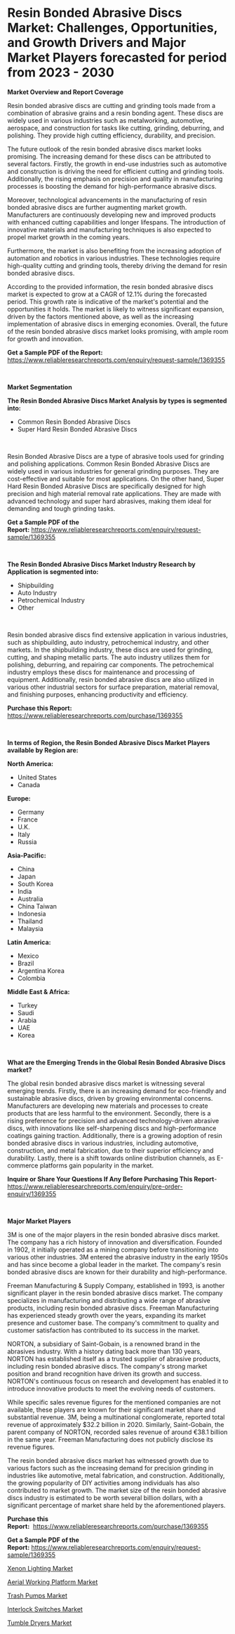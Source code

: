 <p><h1>Resin Bonded Abrasive Discs Market: Challenges, Opportunities, and Growth Drivers and Major Market Players forecasted for period from 2023 - 2030</h1></p><p><strong>Market Overview and Report Coverage</strong></p>
<p><p>Resin bonded abrasive discs are cutting and grinding tools made from a combination of abrasive grains and a resin bonding agent. These discs are widely used in various industries such as metalworking, automotive, aerospace, and construction for tasks like cutting, grinding, deburring, and polishing. They provide high cutting efficiency, durability, and precision.</p><p>The future outlook of the resin bonded abrasive discs market looks promising. The increasing demand for these discs can be attributed to several factors. Firstly, the growth in end-use industries such as automotive and construction is driving the need for efficient cutting and grinding tools. Additionally, the rising emphasis on precision and quality in manufacturing processes is boosting the demand for high-performance abrasive discs.</p><p>Moreover, technological advancements in the manufacturing of resin bonded abrasive discs are further augmenting market growth. Manufacturers are continuously developing new and improved products with enhanced cutting capabilities and longer lifespans. The introduction of innovative materials and manufacturing techniques is also expected to propel market growth in the coming years.</p><p>Furthermore, the market is also benefiting from the increasing adoption of automation and robotics in various industries. These technologies require high-quality cutting and grinding tools, thereby driving the demand for resin bonded abrasive discs.</p><p>According to the provided information, the resin bonded abrasive discs market is expected to grow at a CAGR of 12.1% during the forecasted period. This growth rate is indicative of the market's potential and the opportunities it holds. The market is likely to witness significant expansion, driven by the factors mentioned above, as well as the increasing implementation of abrasive discs in emerging economies. Overall, the future of the resin bonded abrasive discs market looks promising, with ample room for growth and innovation.</p></p>
<p><strong>Get a Sample PDF of the Report:</strong> <a href="https://www.reliableresearchreports.com/enquiry/request-sample/1369355">https://www.reliableresearchreports.com/enquiry/request-sample/1369355</a></p>
<p>&nbsp;</p>
<p><strong>Market Segmentation</strong></p>
<p><strong>The Resin Bonded Abrasive Discs Market Analysis by types is segmented into:</strong></p>
<p><ul><li>Common Resin Bonded Abrasive Discs</li><li>Super Hard Resin Bonded Abrasive Discs</li></ul></p>
<p>&nbsp;</p>
<p><p>Resin Bonded Abrasive Discs are a type of abrasive tools used for grinding and polishing applications. Common Resin Bonded Abrasive Discs are widely used in various industries for general grinding purposes. They are cost-effective and suitable for most applications. On the other hand, Super Hard Resin Bonded Abrasive Discs are specifically designed for high precision and high material removal rate applications. They are made with advanced technology and super hard abrasives, making them ideal for demanding and tough grinding tasks.</p></p>
<p><strong>Get a Sample PDF of the Report:</strong>&nbsp;<a href="https://www.reliableresearchreports.com/enquiry/request-sample/1369355">https://www.reliableresearchreports.com/enquiry/request-sample/1369355</a></p>
<p>&nbsp;</p>
<p><strong>The Resin Bonded Abrasive Discs Market Industry Research by Application is segmented into:</strong></p>
<p><ul><li>Shipbuilding</li><li>Auto Industry</li><li>Petrochemical Industry</li><li>Other</li></ul></p>
<p>&nbsp;</p>
<p><p>Resin bonded abrasive discs find extensive application in various industries, such as shipbuilding, auto industry, petrochemical industry, and other markets. In the shipbuilding industry, these discs are used for grinding, cutting, and shaping metallic parts. The auto industry utilizes them for polishing, deburring, and repairing car components. The petrochemical industry employs these discs for maintenance and processing of equipment. Additionally, resin bonded abrasive discs are also utilized in various other industrial sectors for surface preparation, material removal, and finishing purposes, enhancing productivity and efficiency.</p></p>
<p><strong>Purchase this Report:</strong>&nbsp; <a href="https://www.reliableresearchreports.com/purchase/1369355">https://www.reliableresearchreports.com/purchase/1369355</a></p>
<p>&nbsp;</p>
<p><strong>In terms of Region, the Resin Bonded Abrasive Discs Market Players available by Region are:</strong></p>
<p>
    <p> <strong> North America: </strong>
        <ul>
            <li>United States</li>
            <li>Canada</li>
        </ul>
        </p> 
    <p> <strong> Europe: </strong>
        <ul>
            <li>Germany</li>
            <li>France</li>
            <li>U.K.</li>
            <li>Italy</li>
            <li>Russia</li>
        </ul>
        </p> 
    <p> <strong> Asia-Pacific: </strong>
        <ul>
            <li>China</li>
            <li>Japan</li>
            <li>South Korea</li>
            <li>India</li>
            <li>Australia</li>
            <li>China Taiwan</li>
            <li>Indonesia</li>
            <li>Thailand</li>
            <li>Malaysia</li>
        </ul>
        </p> 
    <p> <strong> Latin America: </strong>
        <ul>
            <li>Mexico</li>
            <li>Brazil</li>
            <li>Argentina Korea</li>
            <li>Colombia</li>
        </ul>
        </p> 
    <p> <strong> Middle East & Africa: </strong>
        <ul>
            <li>Turkey</li>
            <li>Saudi</li>
            <li>Arabia</li>
            <li>UAE</li>
            <li>Korea</li>
        </ul>
    </p>
    </p>
<p>&nbsp;</p>
<p><strong>What are the Emerging Trends in the Global Resin Bonded Abrasive Discs market?</strong></p>
<p><p>The global resin bonded abrasive discs market is witnessing several emerging trends. Firstly, there is an increasing demand for eco-friendly and sustainable abrasive discs, driven by growing environmental concerns. Manufacturers are developing new materials and processes to create products that are less harmful to the environment. Secondly, there is a rising preference for precision and advanced technology-driven abrasive discs, with innovations like self-sharpening discs and high-performance coatings gaining traction. Additionally, there is a growing adoption of resin bonded abrasive discs in various industries, including automotive, construction, and metal fabrication, due to their superior efficiency and durability. Lastly, there is a shift towards online distribution channels, as E-commerce platforms gain popularity in the market.</p></p>
<p><strong>Inquire or Share Your Questions If Any Before Purchasing This Report</strong>- <a href="https://www.reliableresearchreports.com/enquiry/pre-order-enquiry/1369355">https://www.reliableresearchreports.com/enquiry/pre-order-enquiry/1369355</a></p>
<p>&nbsp;</p>
<p><strong>Major Market Players</strong></p>
<p><p>3M is one of the major players in the resin bonded abrasive discs market. The company has a rich history of innovation and diversification. Founded in 1902, it initially operated as a mining company before transitioning into various other industries. 3M entered the abrasive industry in the early 1950s and has since become a global leader in the market. The company's resin bonded abrasive discs are known for their durability and high-performance.</p><p>Freeman Manufacturing & Supply Company, established in 1993, is another significant player in the resin bonded abrasive discs market. The company specializes in manufacturing and distributing a wide range of abrasive products, including resin bonded abrasive discs. Freeman Manufacturing has experienced steady growth over the years, expanding its market presence and customer base. The company's commitment to quality and customer satisfaction has contributed to its success in the market.</p><p>NORTON, a subsidiary of Saint-Gobain, is a renowned brand in the abrasives industry. With a history dating back more than 130 years, NORTON has established itself as a trusted supplier of abrasive products, including resin bonded abrasive discs. The company's strong market position and brand recognition have driven its growth and success. NORTON's continuous focus on research and development has enabled it to introduce innovative products to meet the evolving needs of customers.</p><p>While specific sales revenue figures for the mentioned companies are not available, these players are known for their significant market share and substantial revenue. 3M, being a multinational conglomerate, reported total revenue of approximately $32.2 billion in 2020. Similarly, Saint-Gobain, the parent company of NORTON, recorded sales revenue of around €38.1 billion in the same year. Freeman Manufacturing does not publicly disclose its revenue figures.</p><p>The resin bonded abrasive discs market has witnessed growth due to various factors such as the increasing demand for precision grinding in industries like automotive, metal fabrication, and construction. Additionally, the growing popularity of DIY activities among individuals has also contributed to market growth. The market size of the resin bonded abrasive discs industry is estimated to be worth several billion dollars, with a significant percentage of market share held by the aforementioned players.</p></p>
<p><strong>Purchase this Report:</strong>&nbsp;&nbsp;<a href="https://www.reliableresearchreports.com/purchase/1369355">https://www.reliableresearchreports.com/purchase/1369355</a></p>
<p></p>
<p><strong>Get a Sample PDF of the Report:</strong>&nbsp;<a href="https://www.reliableresearchreports.com/enquiry/request-sample/1369355">https://www.reliableresearchreports.com/enquiry/request-sample/1369355</a></p>
<p><p><a href="https://medium.com/@anilaxhafa2022/xenon-lighting-market-size-growth-forecast-2023-2030-356d120af251">Xenon Lighting Market</a></p><p><a href="https://medium.com/@seanhunt765/aerial-working-platform-market-size-growth-forecast-2023-2030-bc01a49a4503">Aerial Working Platform Market</a></p><p><a href="https://www.linkedin.com/pulse/trash-pumps-market-size-share-amp-trends-analysis-report-fk8df/">Trash Pumps Market</a></p><p><a href="https://www.linkedin.com/pulse/interlock-switches-market-research-report-unlocks-analysis-gc3gf/">Interlock Switches Market</a></p><p><a href="https://www.linkedin.com/pulse/tumble-dryers-market-research-report-provides-thorough-industry-9uuof/">Tumble Dryers Market</a></p></p>